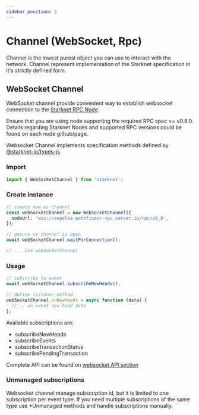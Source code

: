 ```yaml
---
sidebar_position: 3
---
```


# Channel (WebSocket, Rpc)

Channel is the lowest purest object you can use to interact with the network.
Channel represent implementation of the Starknet specification in it's strictly defined form.

## WebSocket Channel

WebSocket channel provide convenient way to establish websocket connection to the [Starknet RPC Node](https://www.starknet.io/fullnodes-rpc-services/).

Ensure that you are using node supporting the required RPC spec >= v0.8.0. Details regarding Starknet Nodes and supported RPC versions could be found on each node github/page.

Websocket Channel implements specification methods defined by [@starknet-io/types-js](https://github.com/starknet-io/types-js/blob/b7d38ca30a1def28e89370068efff81b3a3062b7/src/api/methods.ts#L421)

### Import

```typescript
import { WebSocketChannel } from 'starknet';
```

### Create instance

```typescript
// create new ws channel
const webSocketChannel = new WebSocketChannel({
  nodeUrl: 'wss://sepolia-pathfinder-rpc.server.io/rpc/v0_8',
});

// ensure ws channel is open
await webSocketChannel.waitForConnection();

// ... use webSocketChannel
```

### Usage

```typescript
// subscribe to event
await webSocketChannel.subscribeNewHeads();

// define listener method
webSocketChannel.onNewHeads = async function (data) {
  //... on event new head data
};
```

Available subscriptions are:

- subscribeNewHeads
- subscribeEvents
- subscribeTransactionStatus
- subscribePendingTransaction

Complete API can be found on [websocket API section](/docs/next/API/classes/WebSocketChannel)

### Unmanaged subscriptions

Websocket channel manage subscription id, but it is limited to one subscription per event type. If you need multiple subscriptions of the same type use \*Unmanaged methods and handle subscriptions manually.
